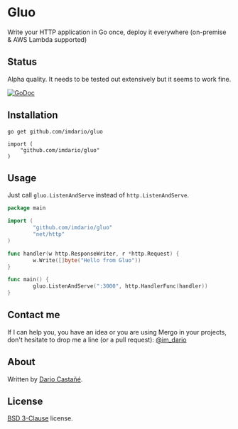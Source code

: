 # Gluo

Write your HTTP application in Go once, deploy it everywhere (on-premise & AWS Lambda supported)

## Status

Alpha quality. It needs to be tested out extensively but it seems to work fine.

[![GoDoc][1]][2]

[1]: https://godoc.org/github.com/imdario/gluo?status.svg
[2]: https://godoc.org/github.com/imdario/gluo

## Installation

    go get github.com/imdario/gluo

    import (
        "github.com/imdario/gluo"
    )

## Usage

Just call `gluo.ListenAndServe` instead of `http.ListenAndServe`.

```go
package main

import (
        "github.com/imdario/gluo"
        "net/http"
)

func handler(w http.ResponseWriter, r *http.Request) {
        w.Write([]byte("Hello from Gluo"))
}

func main() {
        gluo.ListenAndServe(":3000", http.HandlerFunc(handler))
}
```

## Contact me

If I can help you, you have an idea or you are using Mergo in your projects, don't hesitate to drop me a line (or a pull request): [@im_dario](https://twitter.com/im_dario)

## About

Written by [Dario Castañé](https://twitter.com/im_dario).

## License

[BSD 3-Clause](http://opensource.org/licenses/BSD-3-Clause) license.
